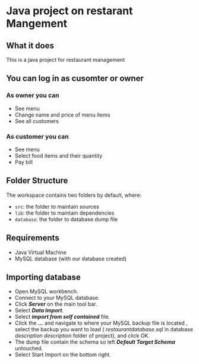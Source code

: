 # Java project on restarant Mangement
## What it does
This is a java project for restaurant management  

## You can log in as cusomter or owner
### As owner you can
- See menu
- Change name and price of menu items
- See all customers

### As customer you can
- See menu
- Select food items and their quantity
- Pay bill

## Folder Structure
The workspace contains two folders by default, where:
- `src`: the folder to maintain sources
- `lib`: the folder to maintain dependencies
- `database`: the folder to database dump file

## Requirements
- Java Virtual Machine
- MySQL database (with our database created)

## Importing database
- Open MySQL workbench.
- Connect to your MySQL database.
- Click ***Server*** on the main tool bar.
- Select ***Data Import***.
- Select ***import from self contained*** file.
- Click the ***...*** and navigate to where your MySQL backup file is located , select the backup you want to load ( *restaurantdatabase.sql* in database *description description* folder of project), and click OK.
- The dump file contain the schema so left ***Default Target Schema*** untouched.
- Select Start Import on the bottom right.
